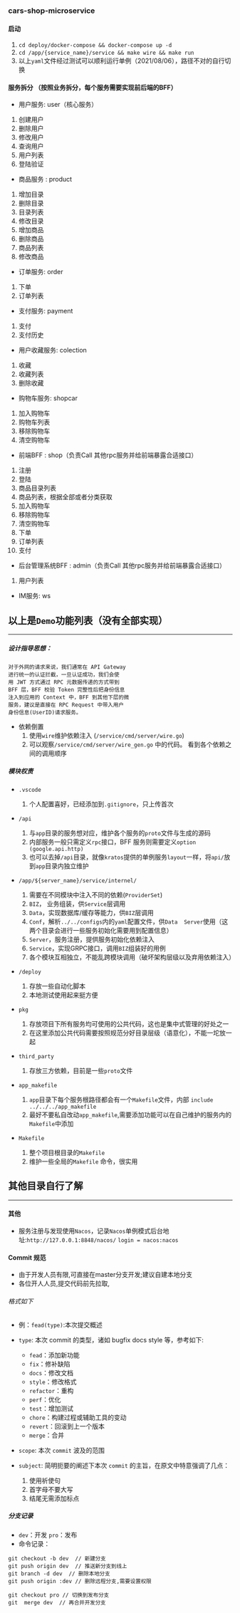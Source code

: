 ### cars-shop-microservice

#### 启动
1. `cd deploy/docker-compose && docker-compose up -d`
2. `cd /app/{service_name}/service && make wire && make run`
3. 以上`yaml`文件经过测试可以顺利运行单例（2021/08/06），路径不对的自行切换

#### 服务拆分 （按照业务拆分，每个服务需要实现前后端的BFF）

* 用户服务: user（核心服务）
1. 创建用户
2. 删除用户
3. 修改用户
4. 查询用户
5. 用户列表
6. 登陆验证

* 商品服务 : product
1. 增加目录
2. 删除目录
3. 目录列表
4. 修改目录
5. 增加商品
6. 删除商品
7. 商品列表
8. 修改商品


* 订单服务: order
1. 下单
2. 订单列表


* 支付服务: payment
1. 支付
2. 支付历史


* 用户收藏服务: colection
1. 收藏
2. 收藏列表
3. 删除收藏


* 购物车服务: shopcar
1. 加入购物车
2. 购物车列表
3. 移除购物车
4. 清空购物车


* 前端BFF : shop（负责Call 其他rpc服务并给前端暴露合适接口）
1. 注册
2. 登陆
3. 商品目录列表
4. 商品列表，根据全部或者分类获取
5. 加入购物车
6. 移除购物车
7. 清空购物车
8. 下单
9. 订单列表
10. 支付

* 后台管理系统BFF : admin（负责Call 其他rpc服务并给前端暴露合适接口）
1. 用户列表


* IM服务: ws

## 以上是`Demo`功能列表（没有全部实现）
---

##### 设计指导思想：
```
对于外网的请求来说，我们通常在 API Gateway 
进行统一的认证拦截，一旦认证成功，我们会使
用 JWT 方式通过 RPC 元数据传递的方式带到
BFF 层，BFF 校验 Token 完整性后把身份信息
注入到应用的 Context 中，BFF 到其他下层的微
服务，建议是直接在 RPC Request 中带入用户
身份信息(UserID)请求服务。
```
* 依赖倒置 
    1. 使用`wire`维护依赖注入 (`/service/cmd/server/wire.go`)
    2. 可以观察`/service/cmd/server/wire_gen.go` 中的代码。 看到各个依赖之间的调用顺序

##### 模块权责
* `.vscode`
    1. 个人配置喜好，已经添加到`.gitignore`，只上传首次 

* `/api`
    1. 与`app`目录的服务想对应，维护各个服务的`proto`文件与生成的源码
    2. 内部服务一般只需定义`rpc`接口，BFF 服务则需要定义`option (google.api.http)`
    3. 也可以去掉`/api`目录，就像`kratos`提供的单例服务`layout`一样，将`api/`放到`app`目录内独立维护

* `/app/${server_name}/service/internel/`
    1. 需要在不同模块中注入不同的依赖(`ProviderSet`)
    2. `BIZ`， 业务组装，供`Service`层调用
    3. `Data`，实现数据库/缓存等能力，供`BIZ`层调用
    4. `Conf`，解析`../../configs`内的`yaml`配置文件，供`Data  Server`使用（这两个目录会进行一些服务初始化需要用到配置信息）
    5. `Server`，服务注册，提供服务初始化依赖注入
    6. `Service`，实现GRPC接口，调用`BIZ`组装好的用例
    7. 各个模块互相独立，不能乱跨模块调用（破坏架构层级以及弃用依赖注入）

* `/deploy`
    1. 存放一些自动化脚本
    2. 本地测试使用起来挺方便

* `pkg`
    1. 存放项目下所有服务均可使用的公共代码，这也是集中式管理的好处之一
    2. 在这里添加公共代码需要按照规范分好目录层级（语意化），不能一坨放一起

* `third_party`
    1. 存放三方依赖，目前是一些`proto`文件

* `app_makefile`
    1. `app`目录下每个服务根路径都会有一个`Makefile`文件，内部 `include ../../../app_makefile`
    2. 最好不要私自改动`app_makefile`,需要添加功能可以在自己维护的服务内的`Makefile`中添加

* `Makefile`
    1. 整个项目根目录的`Makefile`
    2. 维护一些全局的`Makefile` 命令，很实用

## 其他目录自行了解
---

#### 其他
* 服务注册与发现使用`Nacos`，记录`Nacos`单例模式后台地址:`http://127.0.0.1:8848/nacos/` `login = nacos:nacos`

#### Commit 规范

* 由于开发人员有限,可直接在master分支开发;建议自建本地分支
* 各位开人人员,提交代码前先拉取,

###### 格式如下

* 例：`fead(type)`:本次提交概述
* `type`: 本次 commit 的类型，诸如 bugfix docs style 等，参考如下:   

    * `fead`：添加新功能
    * `fix`：修补缺陷
    * `docs`：修改文档
    * `style`：修改格式
    * `refactor`：重构
    * `perf`：优化
    * `test`：增加测试
    * `chore`：构建过程或辅助工具的变动
    * `revert`：回滚到上一个版本
    * `merge`：合并

* `scope`: 本次 `commit` 波及的范围
* `subject`: 简明扼要的阐述下本次 `commit` 的主旨，在原文中特意强调了几点：

    1. 使用祈使句
    2. 首字母不要大写
    3. 结尾无需添加标点


##### 分支记录
* `dev`：开发 `pro`：发布
* 命令记录：
```
git checkout -b dev  // 新建分支
git push origin dev  // 推送新分支到线上
git branch -d dev  // 删除本地分支
git push origin :dev // 删除远程分支,需要设置权限

git checkout pro // 切换到发布分支
git  merge dev  // 再合并开发分支
```
